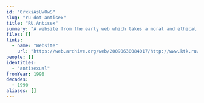 ```yaml
---
id: "0rxksAsUvOwS"
slug: "ru-dot-antisex"
title: "RU.Antisex"
summary: "A website from the early web which takes a moral and ethical stance against sexuality"
files: []
links:
  - name: "Website"
    url: "https://web.archive.org/web/20090630084017/http://www.ktk.ru/~cm/go.htm"
people: []
identities:
  - "antisexual"
fromYear: 1998
decades:
  - 1990
aliases: []
---
```

